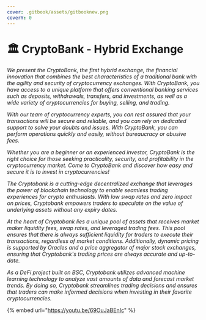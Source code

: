 ```yaml
---
cover: .gitbook/assets/gitbooknew.png
coverY: 0
---
```


# 🏛 CryptoBank - Hybrid Exchange

_We present the CryptoBank, the first hybrid exchange, the financial innovation that combines the best characteristics of a traditional bank with the agility and security of cryptocurrency exchanges. With CryptoBank, you have access to a unique platform that offers conventional banking services such as deposits, withdrawals, transfers, and investments, as well as a wide variety of cryptocurrencies for buying, selling, and trading._

_With our team of cryptocurrency experts, you can rest assured that your transactions will be secure and reliable, and you can rely on dedicated support to solve your doubts and issues. With CryptoBank, you can perform operations quickly and easily, without bureaucracy or abusive fees._

_Whether you are a beginner or an experienced investor, CryptoBank is the right choice for those seeking practicality, security, and profitability in the cryptocurrency market. Come to CryptoBank and discover how easy and secure it is to invest in cryptocurrencies!_

_The Cryptobank is a cutting-edge decentralized exchange that leverages the power of blockchain technology to enable seamless trading experiences for crypto enthusiasts. With low swap rates and zero impact on prices, Cryptobank empowers traders to speculate on the value of underlying assets without any expiry dates._

_At the heart of Cryptobank lies a unique pool of assets that receives market maker liquidity fees, swap rates, and leveraged trading fees. This pool ensures that there is always sufficient liquidity for traders to execute their transactions, regardless of market conditions. Additionally, dynamic pricing is supported by Oracles and a price aggregator of major stock exchanges, ensuring that Cryptobank's trading prices are always accurate and up-to-date._

_As a DeFi project built on BSC, Cryptobank utilizes advanced machine learning technology to analyze vast amounts of data and forecast market trends. By doing so, Cryptobank streamlines trading decisions and ensures that traders can make informed decisions when investing in their favorite cryptocurrencies._

{% embed url="https://youtu.be/69OuJaBEnIc" %}
